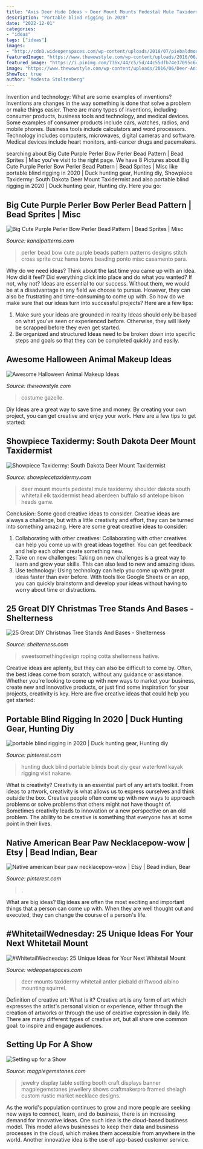 ```yaml
---
title: "Axis Deer Hide Ideas ~ Deer Mount Mounts Pedestal Mule Taxidermy Shoulder Dakota South Whitetail Elk Taxidermist Head Aberdeen Buffalo Sd Antelope Bison Heads Game"
description: "Portable blind rigging in 2020"
date: "2022-12-01"
categories:
- "ideas"
tags: ["ideas"]
images:
- "http://cdn0.wideopenspaces.com/wp-content/uploads/2018/07/piebaldmount1.jpg"
featuredImage: "https://www.thewowstyle.com/wp-content/uploads/2016/06/Deer-Animal-Halloween-Makeup.jpg"
featured_image: "https://i.pinimg.com/736x/44/c5/5d/44c55dfb74e37095c64b48a382ddb7f1.jpg"
image: "https://www.thewowstyle.com/wp-content/uploads/2016/06/Deer-Animal-Halloween-Makeup.jpg"
ShowToc: true
author: "Modesta Stoltenberg"
---
```



Invention and technology: What are some examples of inventions?
Inventions are changes in the way something is done that solve a problem or make things easier. There are many types of inventions, including consumer products, business tools and technology, and medical devices. Some examples of consumer products include cars, watches, radios, and mobile phones. Business tools include calculators and word processors. Technology includes computers, microwaves, digital cameras and software. Medical devices include heart monitors, anti-cancer drugs and pacemakers.

	

		
searching about Big Cute Purple Perler Bow Perler Bead Pattern | Bead Sprites | Misc you've visit to the right page. We have 8 Pictures about Big Cute Purple Perler Bow Perler Bead Pattern | Bead Sprites | Misc like portable blind rigging in 2020 | Duck hunting gear, Hunting diy, Showpiece Taxidermy: South Dakota Deer Mount Taxidermist and also portable blind rigging in 2020 | Duck hunting gear, Hunting diy. Here you go:
		
    
## Big Cute Purple Perler Bow Perler Bead Pattern | Bead Sprites | Misc

<img loading=lazy src="https://kandipatterns.com/images/patterns/misc/5083-Big_cute_purple_perler_bow.png" onerror="this.onerror=null;this.src='https://tse2.mm.bing.net/th?id=OIP.Y_CPJSpYyKVRqT_1Vu0zjAHaHa&amp;pid=15.1';" alt="Big Cute Purple Perler Bow Perler Bead Pattern | Bead Sprites | Misc">

_Source: kandipatterns.com_

>perler bead bow cute purple beads pattern patterns designs stitch cross sprite cruz hama bows beading ponto misc casamento para. 

	

Why do we need ideas?
Think about the last time you came up with an idea. How did it feel? Did everything click into place and do what you wanted? If not, why not?
Ideas are essential to our success. Without them, we would be at a disadvantage in any field we choose to pursue. However, they can also be frustrating and time-consuming to come up with. So how do we make sure that our ideas turn into successful projects? Here are a few tips: 

1) Make sure your ideas are grounded in reality 
Ideas should only be based on what you've seen or experienced before. Otherwise, they will likely be scrapped before they even get started. 
2) Be organized and structured 
Ideas need to be broken down into specific steps and goals so that they can be completed quickly and easily.

    
## Awesome Halloween Animal Makeup Ideas

<img loading=lazy src="https://www.thewowstyle.com/wp-content/uploads/2016/06/Deer-Animal-Halloween-Makeup.jpg" onerror="this.onerror=null;this.src='https://tse2.mm.bing.net/th?id=OIP.egULFdynjEa0nYgiR8Zw5QHaJh&amp;pid=15.1';" alt="Awesome Halloween Animal Makeup Ideas">

_Source: thewowstyle.com_

>costume gazelle. 

	

Diy Ideas are a great way to save time and money. By creating your own project, you can get creative and enjoy your work. Here are a few tips to get started: 

    
## Showpiece Taxidermy: South Dakota Deer Mount Taxidermist

<img loading=lazy src="http://www.showpiecetaxidermy.com/wp-content/uploads/20150904-mule-deer-pedestal-mount-aberdeen-sd.jpg" onerror="this.onerror=null;this.src='https://tse2.mm.bing.net/th?id=OIP.vRZfCjCa3hzndyz-hsTtcQHaJ4&amp;pid=15.1';" alt="Showpiece Taxidermy: South Dakota Deer Mount Taxidermist">

_Source: showpiecetaxidermy.com_

>deer mount mounts pedestal mule taxidermy shoulder dakota south whitetail elk taxidermist head aberdeen buffalo sd antelope bison heads game. 

	

Conclusion: Some good creative ideas to consider.
Creative ideas are always a challenge, but with a little creativity and effort, they can be turned into something amazing. Here are some great creative ideas to consider: 
1. Collaborating with other creatives: Collaborating with other creatives can help you come up with great ideas together. You can get feedback and help each other create something new. 
2. Take on new challenges: Taking on new challenges is a great way to learn and grow your skills. This can also lead to new and amazing ideas. 
3. Use technology: Using technology can help you come up with great ideas faster than ever before. With tools like Google Sheets or an app, you can quickly brainstorm and develop your ideas without having to worry about time or distractions.

    
## 25 Great DIY Christmas Tree Stands And Bases - Shelterness

<img loading=lazy src="https://i.shelterness.com/2014/11/10-great-diy-christmas-tree-stands-and-bases-14.jpg" onerror="this.onerror=null;this.src='https://tse3.mm.bing.net/th?id=OIP.W0yS5Wqm8V92J2oChN3QrQHaLG&amp;pid=15.1';" alt="25 Great DIY Christmas Tree Stands And Bases - Shelterness">

_Source: shelterness.com_

>sweetsomethingdesign roping cotta shelterness hative. 

	

Creative ideas are aplenty, but they can also be difficult to come by. Often, the best ideas come from scratch, without any guidance or assistance. Whether you're looking to come up with new ways to market your business, create new and innovative products, or just find some inspiration for your projects, creativity is key. Here are five creative ideas that could help you get started: 

    
## Portable Blind Rigging In 2020 | Duck Hunting Gear, Hunting Diy

<img loading=lazy src="https://i.pinimg.com/736x/02/e2/c3/02e2c3078d3f66202beeefd5bcba3433.jpg" onerror="this.onerror=null;this.src='https://tse2.mm.bing.net/th?id=OIP.EVv6zQRFRPhN5_uHPN7msgHaDt&amp;pid=15.1';" alt="portable blind rigging in 2020 | Duck hunting gear, Hunting diy">

_Source: pinterest.com_

>hunting duck blind portable blinds boat diy gear waterfowl kayak rigging visit nakane. 

	

What is creativity?
Creativity is an essential part of any artist’s toolkit. From ideas to artwork, creativity is what allows us to express ourselves and think outside the box. Creative people often come up with new ways to approach problems or solve problems that others might not have thought of. Sometimes creativity leads to innovation or a new perspective on an old problem. The ability to be creative is something that everyone has at some point in their lives.

    
## Native American Bear Paw Necklacepow-wow | Etsy | Bead Indian, Bear

<img loading=lazy src="https://i.pinimg.com/736x/44/c5/5d/44c55dfb74e37095c64b48a382ddb7f1.jpg" onerror="this.onerror=null;this.src='https://tse4.mm.bing.net/th?id=OIP.T5VQTBan6iUdaAywAOCD3wHaFj&amp;pid=15.1';" alt="Native american bear paw necklacepow-wow | Etsy | Bead indian, Bear">

_Source: pinterest.com_

>. 

	

What are big ideas?
Big ideas are often the most exciting and important things that a person can come up with. When they are well thought out and executed, they can change the course of a person's life.

    
## #WhitetailWednesday: 25 Unique Ideas For Your Next Whitetail Mount

<img loading=lazy src="http://cdn0.wideopenspaces.com/wp-content/uploads/2018/07/piebaldmount1.jpg" onerror="this.onerror=null;this.src='https://tse2.mm.bing.net/th?id=OIP.P4ujknv8YS0RnV3t2pJQugHaJ4&amp;pid=15.1';" alt="#WhitetailWednesday: 25 Unique Ideas for Your Next Whitetail Mount">

_Source: wideopenspaces.com_

>deer mounts taxidermy whitetail antler piebald driftwood albino mounting squirrel. 

	

Definition of creative art: What is it?
Creative art is any form of art which expresses the artist's personal vision or experience, either through the creation of artworks or through the use of creative expression in daily life. There are many different types of creative art, but all share one common goal: to inspire and engage audiences.

    
## Setting Up For A Show

<img loading=lazy src="https://www.magpiegemstones.com/content/skins/_custom/skin/images/dbs3.jpg" onerror="this.onerror=null;this.src='https://tse2.mm.bing.net/th?id=OIP.A8hReFbUegRSeg6xkPnbpgHaFe&amp;pid=15.1';" alt="Setting up for a Show">

_Source: magpiegemstones.com_

>jewelry display table setting booth craft displays banner magpiegemstones jewellery shows craftmakerpro framed shelagh custom rustic market necklace designs. 

	

As the world's population continues to grow and more people are seeking new ways to connect, learn, and do business, there is an increasing demand for innovative ideas. One such idea is the cloud-based business model. This model allows businesses to keep their data and business processes in the cloud, which makes them accessible from anywhere in the world. Another innovative idea is the use of app-based customer service.

